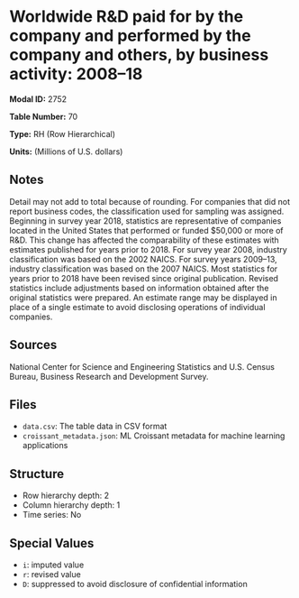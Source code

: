# Worldwide R&D paid for by the company and performed by the company and others, by business activity: 2008&#8211;18

**Modal ID:** 2752

**Table Number:** 70

**Type:** RH (Row Hierarchical)

**Units:** (Millions of U.S. dollars)

## Notes

Detail may not add to total because of rounding. For companies that did not report business codes, the classification used for sampling was assigned. Beginning in survey year 2018, statistics are representative of companies located in the United States that performed or funded $50,000 or more of R&D. This change has affected the comparability of these estimates with estimates published for years prior to 2018. For survey year 2008, industry classification was based on the 2002 NAICS. For survey years 2009–13, industry classification was based on the 2007 NAICS. Most statistics for years prior to 2018 have been revised since original publication. Revised statistics include adjustments based on information obtained after the original statistics were prepared. An estimate range may be displayed in place of a single estimate to avoid disclosing operations of individual companies.

## Sources

National Center for Science and Engineering Statistics and U.S. Census Bureau, Business Research and Development Survey.

## Files

- `data.csv`: The table data in CSV format
- `croissant_metadata.json`: ML Croissant metadata for machine learning applications

## Structure

- Row hierarchy depth: 2
- Column hierarchy depth: 1
- Time series: No

## Special Values

- `i`: imputed value
- `r`: revised value
- `D`: suppressed to avoid disclosure of confidential information
